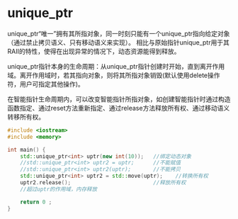 # unique_ptr

unique_ptr“唯一”拥有其所指对象，同一时刻只能有一个unique_ptr指向给定对象（通过禁止拷贝语义、只有移动语义来实现）。
相比与原始指针unique_ptr用于其RAII的特性，使得在出现异常的情况下，动态资源能得到释放。

unique_ptr指针本身的生命周期：从unique_ptr指针创建时开始，直到离开作用域。离开作用域时，若其指向对象，则将其所指对象销毁(默认使用delete操作符，用户可指定其他操作)。

在智能指针生命周期内，可以改变智能指针所指对象，如创建智能指针时通过构造函数指定、通过reset方法重新指定、通过release方法释放所有权、通过移动语义转移所有权。

```c++
#include <iostream>
#include <memory>

int main() {
    std::unique_ptr<int> uptr(new int(10));   //绑定动态对象
    //std::unique_ptr<int> uptr2 = uptr;      //不能赋值
    //std::unique_ptr<int> uptr2(uptr);       //不能拷贝
    std::unique_ptr<int> uptr2 = std::move(uptr);    //转换所有权
    uptr2.release();                          //释放所有权
    //超过uptr的作用域，内存释放

    return 0 ;
}
```
